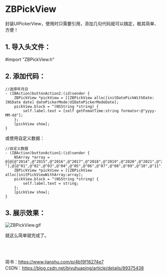 # ZBPickView
封装UIPickerView，使用时只需要引用，添加几句代码就可以搞定，极其简单、方便！


## 1. 导入头文件：
#import "ZBPickView.h"


## 2. 添加代码：
```
//选择年月日
- (IBAction)buttonAction2:(id)sender {
    ZBPickView *pickView = [[ZBPickView alloc]initDatePickWithDate:[NSDate date] datePickerMode:UIDatePickerModeDate];
    pickView.block = ^(NSString *string) {
        self.label.text = [self getFomatTime:string formator:@"yyyy-MM-dd"];
    };
    [pickView show];
}
```
或使用自定义数据：
```
//自定义数据
- (IBAction)buttonAction1:(id)sender {
    NSArray *array = @[@[@"2014",@"2015",@"2016",@"2017",@"2018",@"2019",@"2020",@"2021",@"2022",@"2023",@"2024",@"2025",@"2026",@"2027",@"2028",@"2029",@"2030"],@[@"-"],@[@"01",@"02",@"03",@"04",@"05",@"06",@"07",@"08",@"09",@"10",@"11",@"12"]];
    ZBPickView *pickView = [[ZBPickView alloc]initPickViewWithArray:array];
    pickView.block = ^(NSString *string) {
        self.label.text = string;
    };
    [pickView show];
}
```

## 3. 展示效果：<br/>
![ZBPickView.gif](https://img-blog.csdnimg.cn/20190418113941833.gif)

就这么简单就完成了。

<br><br><br>
简书：https://www.jianshu.com/p/4b19f16274e7 <br>
CSDN：https://blog.csdn.net/biyuhuaping/article/details/89375438
